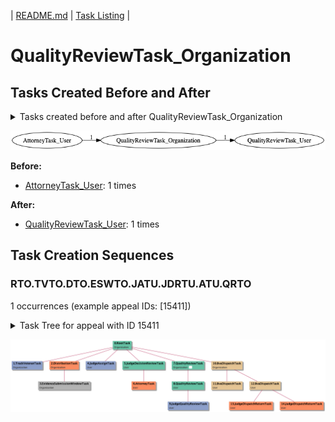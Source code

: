 | [README.md](/README.md) | [Task Listing](tasklist.md) |

# QualityReviewTask_Organization

## Tasks Created Before and After

<details><summary>Tasks created before and after QualityReviewTask_Organization</summary>

```
digraph G {
rankdir="LR";
"QualityReviewTask_Organization" -> "QualityReviewTask_User" [label=1]
"AttorneyTask_User" -> "QualityReviewTask_Organization" [label=1]
}
```
</details>

![QualityReviewTask_Organization](dot/QualityReviewTask_Organization.dot.png)

**Before:**

   * [AttorneyTask_User](AttorneyTask_User.md): 1 times

**After:**

   * [QualityReviewTask_User](QualityReviewTask_User.md): 1 times

## Task Creation Sequences

### RTO.TVTO.DTO.ESWTO.JATU.JDRTU.ATU.QRTO

1 occurrences (example appeal IDs: [15411])

<details><summary>Task Tree for appeal with ID 15411</summary>

```
@startuml
skinparam {
  ObjectBorderColor #555
  ObjectBorderThickness 0
  ObjectFontStyle bold
  ObjectFontSize 14
  ObjectAttributeFontColor #333
  ObjectAttributeFontSize 12
}
  object 0.RootTask #66c2a5 {
Organization
}
  object 1.TrackVeteranTask #8da0cb {
Organization
}
  object 2.DistributionTask #fc8d62 {
Organization
}
  object 3.EvidenceSubmissionWindowTask #b3b3b3 {
Organization
}
  object 4.JudgeAssignTask #8da0cb {
User
}
  object 5.JudgeDecisionReviewTask #66c2a5 {
User
}
  object 6.AttorneyTask #fc8d62 {
User
}
  object 7.QualityReviewTask #66c2a5 {
Organization  <back:white>    </back>
}
  object 8.QualityReviewTask #66c2a5 {
User
}
  object 9.JudgeQualityReviewTask #8da0cb {
User
}
  object 10.BvaDispatchTask #e5c494 {
Organization
}
  object 11.BvaDispatchTask #e5c494 {
User
}
  object 12.BvaDispatchTask #e5c494 {
User
}
  object 13.JudgeDispatchReturnTask #fc8d62 {
User
}
  object 14.JudgeDispatchReturnTask #fc8d62 {
User
}
0.RootTask -- 1.TrackVeteranTask
0.RootTask -- 2.DistributionTask
2.DistributionTask -- 3.EvidenceSubmissionWindowTask
0.RootTask -- 4.JudgeAssignTask
0.RootTask -- 5.JudgeDecisionReviewTask
5.JudgeDecisionReviewTask -- 6.AttorneyTask
0.RootTask -- 7.QualityReviewTask
7.QualityReviewTask -- 8.QualityReviewTask
8.QualityReviewTask -- 9.JudgeQualityReviewTask
0.RootTask -- 10.BvaDispatchTask
10.BvaDispatchTask -- 11.BvaDispatchTask
10.BvaDispatchTask -- 12.BvaDispatchTask
12.BvaDispatchTask -- 13.JudgeDispatchReturnTask
12.BvaDispatchTask -- 14.JudgeDispatchReturnTask
@enduml
```
</details>

![RTO.TVTO.DTO.ESWTO.JATU.JDRTU.ATU.QRTO-15411](uml/RTO.TVTO.DTO.ESWTO.JATU.JDRTU.ATU.QRTO-15411.png)

